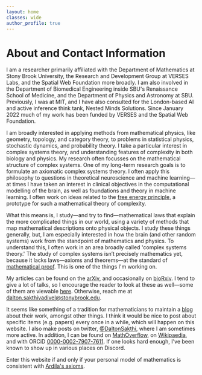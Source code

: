 ```yaml
---
layout: home
classes: wide
author_profile: true
---
```


# About and Contact Information

I am a researcher primarily affiliated with the Department of Mathematics at Stony Brook University, the Research and Development Group at VERSES Labs, and the Spatial Web Foundation more broadly. I am also involved in the Department of Biomedical Engineering inside SBU's Renaissance School of Medicine, and the Department of Physics and Astronomy at SBU. Previously, I was at MIT, and I have also consulted for the London-based AI and active inference think tank, Nested Minds Solutions. Since January 2022 much of my work has been funded by VERSES and the Spatial Web Foundation.

I am broadly interested in applying methods from mathematical physics, like geometry, topology, and category theory, to problems in statistical physics, stochastic dynamics, and probability theory. I take a particular interest in complex systems theory, and understanding features of complexity in both biology and physics. My research often focusses on the mathematical structure of complex systems. One of my long-term research goals is to formulate an axiomatic complex systems theory. I often apply this philosophy to questions in theoretical neuroscience and machine learning—at times I have taken an interest in clinical objectives in the computational modelling of the brain, as well as foundations and theory in machine learning. I often work on ideas related to the [free energy principle](https://en.wikipedia.org/wiki/Free_energy_principle), a prototype for such a mathematical theory of complexity.

What this means is, I study—and try to find—mathematical laws that explain the more complicated things in our world, using a variety of methods that map mathematical descriptions onto physical objects. I study these things generally, but, I am especially interested in how the brain (and other random systems) work from the standpoint of mathematics and physics. To understand this, I often work in an area broadly called 'complex systems theory.' The study of complex systems isn’t precisely mathematics yet, because it lacks laws—axioms and theorems—at the standard of [mathematical proof](https://en.wikipedia.org/wiki/Mathematical_proof). This is one of the things I'm working on. 

My articles can be found on the [arXiv](https://arxiv.org/a/0000-0002-7907-7611.html), and occasionally on [bioRxiv](https://www.biorxiv.org/search/author1%3ADalton%2BA%2BR%2BSakthivadivel%2B). I tend to give a lot of talks, so I encourage the reader to look at these as well—some of them are viewable [here](https://darsakthi.github.io/talks). Otherwise, reach me at [dalton.sakthivadivel@stonybrook.edu](mailto:dalton.sakthivadivel@stonybrook.edu).

It seems like something of a tradition for mathematicians to maintain a [blog](https://darsakthi.github.io/blog) about their work, amongst other things. I think it would be nice to post about specific items (e.g. papers) every once in a while, which will happen on this website. I also make posts on twitter, [@DaltonSakthi](https://twitter.com/DaltonSakthi), where I am sometimes more active. In addition, I can be found on [MathOverflow](https://mathoverflow.net/users/370636/dalton-a-r-sakthivadivel), on [Wikipaedia](https://en.wikipedia.org/wiki/User:Dalton.sakthi), and with ORCiD [0000-0002-7907-7611](https://orcid.org/0000-0002-7907-7611). If one looks hard enough, I've been known to show up in various places on Discord. 

Enter this website if and only if your personal model of mathematics is consistent with [Ardila's axioms](http://math.sfsu.edu/federico/).
